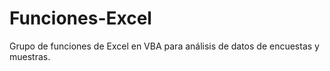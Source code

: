 Funciones-Excel
===============

Grupo de funciones de Excel en VBA para análisis de datos de encuestas y muestras.
